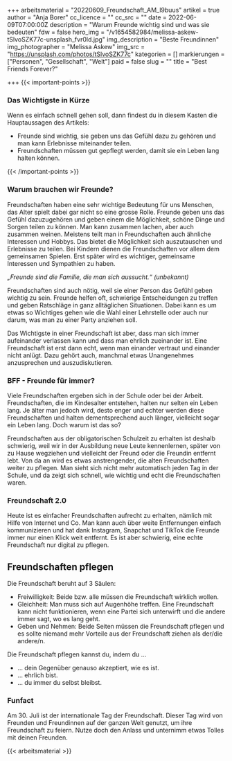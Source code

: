 +++
arbeitsmaterial = "20220609_Freundschaft_AM_l9buus"
artikel = true
author = "Anja Borer"
cc_licence = ""
cc_src = ""
date = 2022-06-09T07:00:00Z
description = "Warum Freunde wichtig sind und was sie bedeuten"
fdw = false
hero_img = "/v1654582984/melissa-askew-tSlvoSZK77c-unsplash_fvr0ld.jpg"
img_description = "Beste Freundinnen"
img_photographer = "Melissa Askew"
img_src = "https://unsplash.com/photos/tSlvoSZK77c"
kategorien = []
markierungen = ["Personen", "Gesellschaft", "Welt"]
paid = false
slug = ""
title = "Best Friends Forever?"

+++
{{< important-points >}} <h3>Das Wichtigste in Kürze</h3>

<p>Wenn es einfach schnell gehen soll, dann findest du in diesem Kasten die Hauptaussagen des Artikels:</p>

<ul>

<li>Freunde sind wichtig, sie geben uns das Gefühl dazu zu gehören und man kann Erlebnisse miteinander teilen.</li>

<li>Freundschaften müssen gut gepflegt werden, damit sie ein Leben lang halten können.</li>

</ul> {{< /important-points >}}

### Warum brauchen wir Freunde?

Freundschaften haben eine sehr wichtige Bedeutung für uns Menschen, das Alter spielt dabei gar nicht so eine grosse Rolle. Freunde geben uns das Gefühl dazuzugehören und geben einem die Möglichkeit, schöne Dinge und Sorgen teilen zu können. Man kann zusammen lachen, aber auch zusammen weinen. Meistens teilt man in Freundschaften auch ähnliche Interessen und Hobbys. Das bietet die Möglichkeit sich auszutauschen und Erlebnisse zu teilen. Bei Kindern dienen die Freundschaften vor allem dem gemeinsamen Spielen. Erst später wird es wichtiger, gemeinsame Interessen und Sympathien zu haben.

_„Freunde sind die Familie, die man sich aussucht.“ (unbekannt)_

Freundschaften sind auch nötig, weil sie einer Person das Gefühl geben wichtig zu sein. Freunde helfen oft, schwierige Entscheidungen zu treffen und geben Ratschläge in ganz alltäglichen Situationen. Dabei kann es um etwas so Wichtiges gehen wie die Wahl einer Lehrstelle oder auch nur darum, was man zu einer Party anziehen soll.

Das Wichtigste in einer Freundschaft ist aber, dass man sich immer aufeinander verlassen kann und dass man ehrlich zueinander ist. Eine Freundschaft ist erst dann echt, wenn man einander vertraut und einander nicht anlügt. Dazu gehört auch, manchmal etwas Unangenehmes anzusprechen und auszudiskutieren.

### BFF - Freunde für immer?

Viele Freundschaften ergeben sich in der Schule oder bei der Arbeit. Freundschaften, die im Kindesalter entstehen, halten nur selten ein Leben lang. Je älter man jedoch wird, desto enger und echter werden diese Freundschaften und halten dementsprechend auch länger, vielleicht sogar ein Leben lang. Doch warum ist das so?

Freundschaften aus der obligatorischen Schulzeit zu erhalten ist deshalb schwierig, weil wir in der Ausbildung neue Leute kennenlernen, später von zu Hause wegziehen und vielleicht der Freund oder die Freundin entfernt lebt. Von da an wird es etwas anstrengender, die alten Freundschaften weiter zu pflegen. Man sieht sich nicht mehr automatisch jeden Tag in der Schule, und da zeigt sich schnell, wie wichtig und echt die Freundschaften waren.

### Freundschaft 2.0

Heute ist es einfacher Freundschaften aufrecht zu erhalten, nämlich mit Hilfe von Internet und Co. Man kann auch über weite Entfernungen einfach kommunizieren und hat dank Instagram, Snapchat und TikTok die Freunde immer nur einen Klick weit entfernt. Es ist aber schwierig, eine echte Freundschaft nur digital zu pflegen.

## Freundschaften pflegen

Die Freundschaft beruht auf 3 Säulen:

* Freiwilligkeit: Beide bzw. alle müssen die Freundschaft wirklich wollen.
* Gleichheit: Man muss sich auf Augenhöhe treffen. Eine Freundschaft kann nicht funktionieren, wenn eine Partei sich unterwirft und die andere immer sagt, wo es lang geht.
* Geben und Nehmen: Beide Seiten müssen die Freundschaft pflegen und es sollte niemand mehr Vorteile aus der Freundschaft ziehen als der/die andere/n.

Die Freundschaft pflegen kannst du, indem du …

* … dein Gegenüber genauso akzeptiert, wie es ist.
* … ehrlich bist.
* … du immer du selbst bleibst.

### Funfact

Am 30. Juli ist der internationale Tag der Freundschaft. Dieser Tag wird von Freunden und Freundinnen auf der ganzen Welt genutzt, um ihre Freundschaft zu feiern. Nutze doch den Anlass und unternimm etwas Tolles mit deinen Freunden.

{{< arbeitsmaterial >}}
